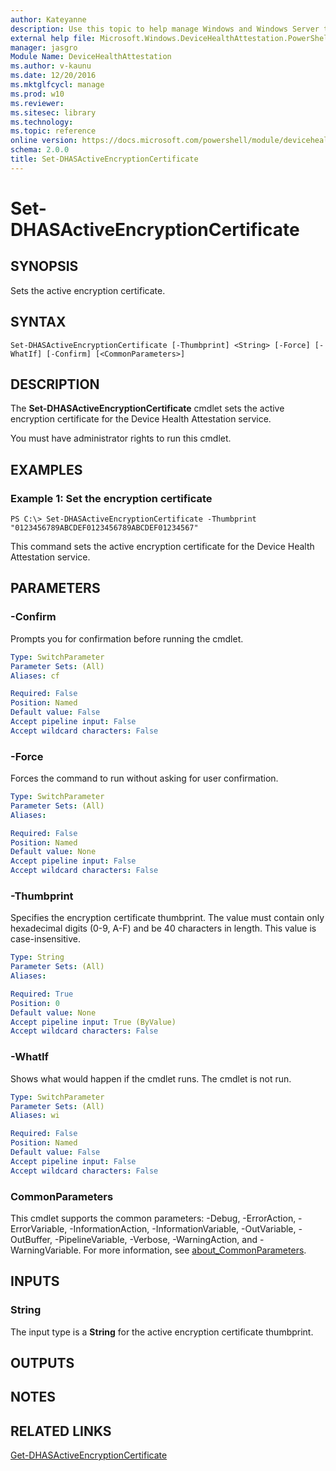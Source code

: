 ```yaml
---
author: Kateyanne
description: Use this topic to help manage Windows and Windows Server technologies with Windows PowerShell.
external help file: Microsoft.Windows.DeviceHealthAttestation.PowerShell.dll-Help.xml
manager: jasgro
Module Name: DeviceHealthAttestation
ms.author: v-kaunu
ms.date: 12/20/2016
ms.mktglfcycl: manage
ms.prod: w10
ms.reviewer: 
ms.sitesec: library
ms.technology: 
ms.topic: reference
online version: https://docs.microsoft.com/powershell/module/devicehealthattestation/set-dhasactiveencryptioncertificate?view=windowsserver2016-ps&wt.mc_id=ps-gethelp
schema: 2.0.0
title: Set-DHASActiveEncryptionCertificate
---
```


# Set-DHASActiveEncryptionCertificate

## SYNOPSIS
Sets the active encryption certificate.

## SYNTAX

```
Set-DHASActiveEncryptionCertificate [-Thumbprint] <String> [-Force] [-WhatIf] [-Confirm] [<CommonParameters>]
```

## DESCRIPTION
The **Set-DHASActiveEncryptionCertificate** cmdlet sets the active encryption certificate for the Device Health Attestation service.

You must have administrator rights to run this cmdlet.

## EXAMPLES

### Example 1: Set the encryption certificate
```
PS C:\> Set-DHASActiveEncryptionCertificate -Thumbprint "0123456789ABCDEF0123456789ABCDEF01234567"
```

This command sets the active encryption certificate for the Device Health Attestation service.

## PARAMETERS

### -Confirm
Prompts you for confirmation before running the cmdlet.

```yaml
Type: SwitchParameter
Parameter Sets: (All)
Aliases: cf

Required: False
Position: Named
Default value: False
Accept pipeline input: False
Accept wildcard characters: False
```

### -Force
Forces the command to run without asking for user confirmation.

```yaml
Type: SwitchParameter
Parameter Sets: (All)
Aliases: 

Required: False
Position: Named
Default value: None
Accept pipeline input: False
Accept wildcard characters: False
```

### -Thumbprint
Specifies the encryption certificate thumbprint.
The value must contain only hexadecimal digits (0-9, A-F) and be 40 characters in length.
This value is case-insensitive.

```yaml
Type: String
Parameter Sets: (All)
Aliases: 

Required: True
Position: 0
Default value: None
Accept pipeline input: True (ByValue)
Accept wildcard characters: False
```

### -WhatIf
Shows what would happen if the cmdlet runs.
The cmdlet is not run.

```yaml
Type: SwitchParameter
Parameter Sets: (All)
Aliases: wi

Required: False
Position: Named
Default value: False
Accept pipeline input: False
Accept wildcard characters: False
```

### CommonParameters
This cmdlet supports the common parameters: -Debug, -ErrorAction, -ErrorVariable, -InformationAction, -InformationVariable, -OutVariable, -OutBuffer, -PipelineVariable, -Verbose, -WarningAction, and -WarningVariable. For more information, see [about_CommonParameters](https://go.microsoft.com/fwlink/?LinkID=113216).

## INPUTS

### String
The input type is a **String** for the active encryption certificate thumbprint.

## OUTPUTS

## NOTES

## RELATED LINKS

[Get-DHASActiveEncryptionCertificate](./Get-DHASActiveEncryptionCertificate.md)

